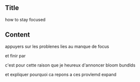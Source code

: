 ## Title

how to stay focused


## Content

appuyers sur les problenes lies au manque de focus

et finir par

c'est pour cette raison que je heureux d'annoncer bloom bundlds

et expliquer pourquoi ca repons a ces provlemd
expand
